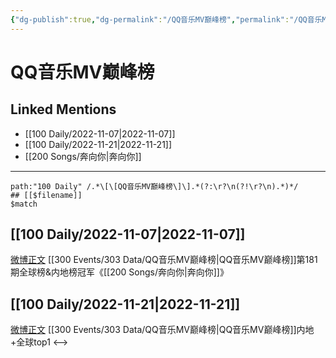 ```yaml
---
{"dg-publish":true,"dg-permalink":"/QQ音乐MV巅峰榜","permalink":"/QQ音乐MV巅峰榜/"}
---
```


# QQ音乐MV巅峰榜

## Linked Mentions
- [[100 Daily/2022-11-07\|2022-11-07]]
- [[100 Daily/2022-11-21\|2022-11-21]]
- [[200 Songs/奔向你\|奔向你]]


---

```expander
path:"100 Daily" /.*\[\[QQ音乐MV巅峰榜\]\].*(?:\r?\n(?!\r?\n).*)*/
## [[$filename]]
$match
```
## [[100 Daily/2022-11-07\|2022-11-07]]
[微博正文](https://weibo.com/2169129705/MdVefmhmJ) [[300 Events/303 Data/QQ音乐MV巅峰榜\|QQ音乐MV巅峰榜]]第181期全球榜&内地榜冠军《[[200 Songs/奔向你\|奔向你]]》
## [[100 Daily/2022-11-21\|2022-11-21]]
[微博正文](https://m.weibo.cn/2169129705/4838266559792992) [[300 Events/303 Data/QQ音乐MV巅峰榜\|QQ音乐MV巅峰榜]]内地+全球top1
<-->
